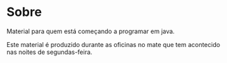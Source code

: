 Sobre 
=====

Material para quem está começando a programar em java.

Este material é produzido durante as oficinas no mate que tem acontecido nas noites de segundas-feira.